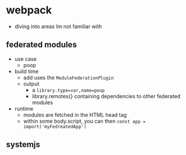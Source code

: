 # webpack

- diving into areas Im not familiar with

## federated modules

- use case
  - poop
- build time
  - add uses the `ModuleFederationPlugin`
  - output
    - a `library.type=var,name=poop`
    - library.remotes{} containing dependencies to other federated modules
- runtime
  - modules are fetched in the HTML head tag
  - within some body.script, you can then `const app = import('myFedreatedApp')`

## systemjs
